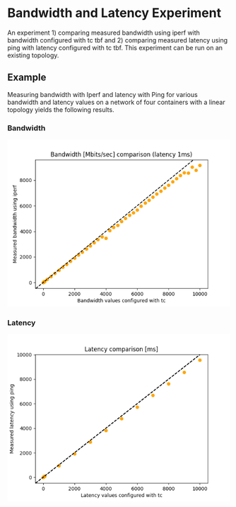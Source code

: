 # Bandwidth and Latency Experiment
An experiment 1) comparing measured bandwidth using iperf with
bandwidth configured with tc tbf and 2) comparing measured latency using ping with
latency configured with tc tbf. This experiment can be run
on an existing topology.

## Example
Measuring bandwidth with Iperf and latency with Ping 
for various bandwidth and latency values on a network
of four containers with a linear topology yields the 
following results.

### Bandwidth
![](../../measurements/bandwidth/bandwidth-measurements-1.png)

### Latency
![](../../measurements/latency/latency-measurements.png)